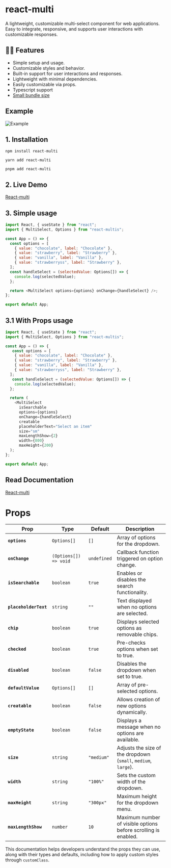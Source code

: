 # react-multi

A lightweight, customizable multi-select component for web applications. Easy to integrate, responsive, and supports user interactions with customizable responses.

## 🎉🎉 Features

- Simple setup and usage.
- Customizable styles and behavior.
- Built-in support for user interactions and responses.
- Lightweight with minimal dependencies.
- Easily customizable via props.
- Typescript support
- [Small bundle size](https://bundlephobia.com/result?p=react-multi)

## Example

![Example](https://res.cloudinary.com/saimun/image/upload/c_scale,w_450/v1730702819/gifmaker_me_2_xaynlw.gif)

## 1. Installation

`npm install react-multi`

`yarn add react-multi`

`pnpm add react-multi`

## 2. Live Demo

[React-multi](https://react-multi.vercel.app/doc/usage)

## 3. Simple usage

```javascript
import React, { useState } from "react";
import { MultiSelect, Options } from "react-multis";

const App = () => {
  const options = [
    { value: "chocolate", label: "Chocolate" },
    { value: "strawberry", label: "Strawberry" },
    { value: "vanilla", label: "Vanilla" },
    { value: "strawberryss", label: "Strawberry" },
  ];
  const handleSelect = (selectedValue: Options[]) => {
    console.log(selectedValue);
  };

  return <MultiSelect options={options} onChange={handleSelect} />;
};

export default App;
```

## 3.1 With Props usage

```javascript
import React, { useState } from "react";
import { MultiSelect, Options } from "react-multis";

const App = () => {
   const options = [
    { value: "chocolate", label: "Chocolate" },
    { value: "strawberry", label: "Strawberry" },
    { value: "vanilla", label: "Vanilla" },
    { value: "strawberryss", label: "Strawberry" },
  ];
   const handleSelect = (selectedValue: Options[]) => {
    console.log(selectedValue);
  };

  return (
    <MultiSelect
      isSearchable
      options={options}
      onChange={handleSelect}
      creatable
      placeholderText="Select an item"
      size="sm"
      maxLengthShow={2}
      width={800}
      maxHeight={200}
  );
};

export default App;
```

## Read Documentation

[React-multi](https://react-multi.vercel.app/doc/installation)

# Props

| Prop                  | Type                  | Default     | Description                                                    |
| --------------------- | --------------------- | ----------- | -------------------------------------------------------------- |
| **`options`**         | `Options[]`           | `[]`        | Array of options for the dropdown.                             |
| **`onChange`**        | `(Options[]) => void` | `undefined` | Callback function triggered on option change.                  |
| **`isSearchable`**    | `boolean`             | `true`      | Enables or disables the search functionality.                  |
| **`placeholderText`** | `string`              | `""`        | Text displayed when no options are selected.                   |
| **`chip`**            | `boolean`             | `true`      | Displays selected options as removable chips.                  |
| **`checked`**         | `boolean`             | `true`      | Pre-checks options when set to true.                           |
| **`disabled`**        | `boolean`             | `false`     | Disables the dropdown when set to true.                        |
| **`defaultValue`**    | `Options[]`           | `[]`        | Array of pre-selected options.                                 |
| **`creatable`**       | `boolean`             | `false`     | Allows creation of new options dynamically.                    |
| **`emptyState`**      | `boolean`             | `false`     | Displays a message when no options are available.              |
| **`size`**            | `string`              | `"medium"`  | Adjusts the size of the dropdown (`small`, `medium`, `large`). |
| **`width`**           | `string`              | `"100%"`    | Sets the custom width of the dropdown.                         |
| **`maxHeight`**       | `string`              | `"300px"`   | Maximum height for the dropdown menu.                          |
| **`maxLengthShow`**   | `number`              | `10`        | Maximum number of visible options before scrolling is enabled. |

This documentation helps developers understand the props they can use, along with their types and defaults, including how to apply custom styles through `customClass`.
